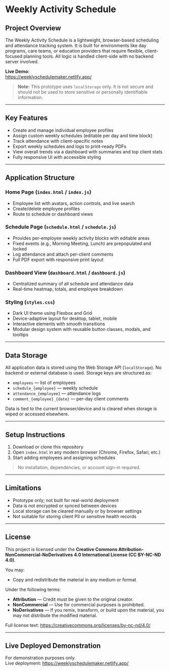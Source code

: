 # Weekly Activity Schedule

## Project Overview

The Weekly Activity Schedule is a lightweight, browser-based scheduling and attendance tracking system. It is built for environments like day programs, care teams, or education providers that require flexible, client-focused planning tools. All logic is handled client-side with no backend server involved.

**Live Demo:**  
https://weeklyschedulemaker.netlify.app/

> **Note:** This prototype uses `localStorage` only. It is not secure and should not be used to store sensitive or personally identifiable information.

---

## Key Features

- Create and manage individual employee profiles
- Assign custom weekly schedules (editable per day and time block)
- Track attendance with client-specific notes
- Export weekly schedules and logs to print-ready PDFs
- View overall trends via a dashboard with summaries and top client stats
- Fully responsive UI with accessible styling

---

## Application Structure

### Home Page (`index.html` / `index.js`)

- Employee list with avatars, action controls, and live search
- Create/delete employee profiles
- Route to schedule or dashboard views

### Schedule Page (`schedule.html` / `schedule.js`)

- Provides per-employee weekly activity blocks with editable areas
- Fixed events (e.g., Morning Meeting, Lunch) are prepopulated and locked
- Log attendance and attach per-client comments
- Full PDF export with responsive print layout

### Dashboard View (`dashboard.html` / `dashboard.js`)

- Centralized summary of all schedule and attendance data
- Real-time heatmap, totals, and employee breakdown

### Styling (`styles.css`)

- Dark UI theme using Flexbox and Grid
- Device-adaptive layout for desktop, tablet, mobile
- Interactive elements with smooth transitions
- Modular design system with reusable button classes, modals, and tooltips

---

## Data Storage

All application data is stored using the Web Storage API (`localStorage`). No backend or external database is used. Storage keys are structured as:

- `employees` — list of employees
- `schedule_{employee}` — weekly schedule
- `attendance_{employee}` — attendance logs
- `comment_{employee}_{date}` — per-day client comments

Data is tied to the current browser/device and is cleared when storage is wiped or accessed elsewhere.

---

## Setup Instructions

1. Download or clone this repository
2. Open `index.html` in any modern browser (Chrome, Firefox, Safari, etc.)
3. Start adding employees and assigning schedules

> No installation, dependencies, or account sign-in required.

---

## Limitations

- Prototype only; not built for real-world deployment
- Data is not encrypted or synced between devices
- Local storage can be cleared manually or by browser settings
- Not suitable for storing client PII or sensitive health records

---

## License

This project is licensed under the **Creative Commons Attribution-NonCommercial-NoDerivatives 4.0 International License (CC BY-NC-ND 4.0)**.

You may:

- Copy and redistribute the material in any medium or format

Under the following terms:

- **Attribution** — Credit must be given to the original creator.
- **NonCommercial** — Use for commercial purposes is prohibited.
- **NoDerivatives** — If you remix, transform, or build upon the material, you may not distribute the modified material.

Full license text: https://creativecommons.org/licenses/by-nc-nd/4.0/

---

## Live Deployed Demonstration

For demonstration purposes only.  
Live deployment: https://weeklyschedulemaker.netlify.app/
